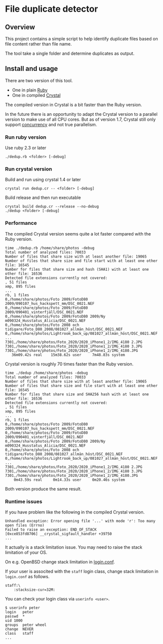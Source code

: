 # File duplicate detector

## Overview

This project contains a simple script to help identify duplicate files based on file content rather than file name.

The tool take a single folder and determine duplicates as output.

## Install and usage

There are two version of this tool.

* One in plain [Ruby](https://www.ruby-lang.org/en/)
* One in compiled [Crystal](https://crystal-lang.org/)

The compiled version in Crystal is a bit faster than the Ruby version.

In the future there is an opportunity to adapt the Crystal version to a parallel version to make use of all CPU cores. But as of version 1.7, Crystal still only support [concurrency](https://crystal-lang.org/reference/guides/concurrency.html) and not true parallelism.

### Run ruby version

Use ruby 2.3 or later

    ./dedup.rb <folder> [-debug]

### Run crystal version

Build and run using crystal 1.4 or later

    crystal run dedup.cr -- <folder> [-debug]

Build release and then run executable

    crystal build dedup.cr --release --no-debug
    ./dedup <folder> [-debug]

### Performance

The compiled Crystal version seems quite a lot faster compared with the Ruby version.

	time ./dedup.rb /home/share/photos -debug 
	Total number of analyzed files: 70033
	Number of files that share size with at least another file: 19065
	Number of files that share size and file start with at least one other file: 16545
	Number for files that share size and hash (SHA1) with at least one other file: 16536
	Detected file extensions currently not covered:
	, 51 files
	xmp, 895 files
	...
	rb, 1 files
	0,/home/share/photos/Foto 2009/FotoD80 2009/090107_hus_hackspett_mm/DSC_0021.NEF
	0,/home/share/photos/Foto 2009/FotoD80 2009/090401_vinterfjäll/DSC_0021.NEF
	0,/home/share/photos/Foto 2009/FotoD80 2009/Ny m090324_Husstatus_Alicia/DSC_0021.NEF
	0,/home/share/photos/Foto 2008 och tidigare/Foto_D80_2008/081027_allmän_höst/DSC_0021.NEF
	0,/home/share/photos/Lightroom_back_up/081027_allmän_höst/DSC_0021.NEF
	...
	7301,/home/share/photos/Foto_2020/2020_iPhone1_2/IMG_4180 2.JPG
	7301,/home/share/photos/Foto_2020/2020_iPhone1_2/IMG_4180 3.JPG
	7301,/home/share/photos/Foto_2020/2020_iPhone1_2/IMG_4180.JPG
	   36m09.42s real    15m38.62s user     7m48.83s system

Crystal version is roughly 70 times faster than the Ruby version.

	time ./dedup /home/share/photos -debug 
	Total number of analyzed files: 70033
	Number of files that share size with at least another file: 19065
	Number of files that share size and file start with at least one other file: 16545
	Number for files that share size and SHA256 hash with at least one other file: 16536
	Detected file extensions currently not covered:
	, 51 files
	xmp, 895 files
	...
	rb, 1 files
	0,/home/share/photos/Foto 2009/FotoD80 2009/090107_hus_hackspett_mm/DSC_0021.NEF
	0,/home/share/photos/Foto 2009/FotoD80 2009/090401_vinterfjäll/DSC_0021.NEF
	0,/home/share/photos/Foto 2009/FotoD80 2009/Ny m090324_Husstatus_Alicia/DSC_0021.NEF
	0,/home/share/photos/Foto 2008 och tidigare/Foto_D80_2008/081027_allmän_höst/DSC_0021.NEF
	0,/home/share/photos/Lightroom_back_up/081027_allmän_höst/DSC_0021.NEF
	...
	7301,/home/share/photos/Foto_2020/2020_iPhone1_2/IMG_4180 2.JPG
	7301,/home/share/photos/Foto_2020/2020_iPhone1_2/IMG_4180 3.JPG
	7301,/home/share/photos/Foto_2020/2020_iPhone1_2/IMG_4180.JPG
	    0m43.59s real     0m14.33s user     0m20.46s system

Both version produce the same result.

### Runtime issues

If you have problem like the following in the compiled Crystal version.

	Unhandled exception: Error opening file '...' with mode 'r': Too many open files (Errno)	
	Failed to raise an exception: END_OF_STACK
	[0xce853fd8706] __crystal_sigfault_handler +39750
	...

It actually is a stack limitation issue. You may need to raise the stack limitation of your OS.

On e.g. OpenBSD change stack limitation in [login.conf](https://man.openbsd.org/login.conf.5).

If your user is associted with the `staff` login class, change stack limitation in `login.conf` as follows.

	staff:\
		:stacksize-cur=32M:

You can check your login class via `userinfo <user>`.

	$ userinfo peter
	login	peter
	passwd	*
	uid	1000
	groups	peter wheel
	change	NEVER
	class	staff
	...
